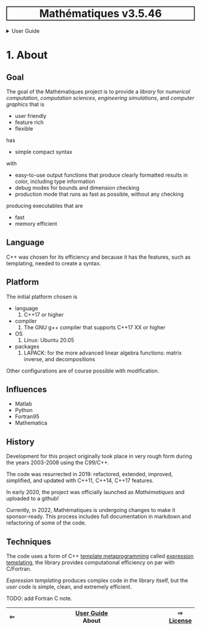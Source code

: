 <h1 style='border: 2px solid; text-align: center'>Mathématiques v3.5.46</h1>

<details>

<summary>User Guide</summary>

# [User Guide](../README.md)<br>

1. _About_ <br>
2. [License](../license/README.md)<br>
3. [Release Notes](../release-notes/README.md)<br>
4. [Installation](../installation/README.md)<br>
5. [Makefile / Using Mathématiques](../using-mathematiques/README.md)<br>
6. [Code Examples](../examples/README.md)<br>
7. [Coding Guide / Syntax](../coding-guide/README.md)<br>
8. [Benchmarks](../benchmarks/README.md)<br>
9. [Tests](../test/README.md)<br>
10. [New Feature Plans](../feature-schedule/README.md)<br>
11. [Developer Guide](../developer-guide/README.md)<br>


</details>



# 1. About


## Goal

The goal of the Mathématiques project is to provide a _library_ for _numerical computation_, _computation sciences_, _engineering simulations_, and _computer graphics_ that is
* user friendly
* feature rich
* flexible

has 
* simple compact syntax

with
* easy-to-use output functions that produce clearly formatted results in color, including type information
* debug modes for bounds and dimension checking
* production mode that runs as fast as possible, without any checking

producing executables that are
* fast
* memory efficient

## Language

C++ was chosen for its efficiency and because it has the features, such as templating, needed to create a syntax.

## Platform

The initial platform chosen is
* language
  1. C++17 or higher
* compiler
  1. The GNU g++ compiler that supports C++17 XX or higher
* OS
  1. Linux: Ubuntu 20.05
* packages
  1. LAPACK: for the more advanced linear algebra functions: matrix inverse, and decompositions

Other configurations are of course possible with modification.


## Influences

* Matlab
* Python
* Fortran95
* Mathematica

## History

Development for this project originally took place in very rough form during the years 2003-2008 using the C99/C++.

The code was resurrected in 2019: refactored, extended, improved, simplified, and updated with C++11, C++14, C++17 features.

In early 2020, the project was officially launched as _Mathématiques_ and uploaded to a github!

Currently, in 2022, Mathématiques is undergoing changes to make it sponsor-ready.  This process includes full documentation in markdown and refactoring of some of the code.

## Techniques

The code uses a form of C++ [template metaprogramming](https://en.wikipedia.org/wiki/Template_metaprogramming) called [expression templating](https://en.wikipedia.org/wiki/Expression_templates), the library provides computational efficiency on par with C/Fortran.

*Expression templating* produces complex code in the library itself, but the *user code* is simple, clean, and extremely efficient.

TODO: add Fortran C note.





| ⇦ <br />  | [User Guide](../README.md)<br />About<br /><img width=1000/> | ⇨ <br />[License](../license/README.md)   |
| ------------ | :-------------------------------: | ------------ |

